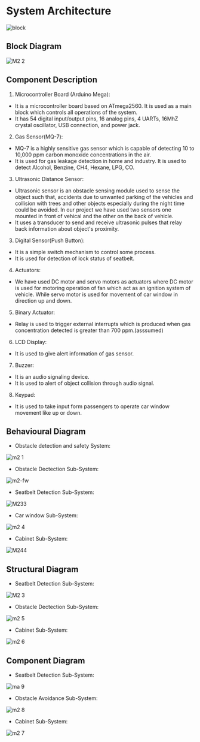 
# System Architecture

![block](https://user-images.githubusercontent.com/46949702/155814140-f1c7612a-4997-4c87-a570-729e363f97e5.png)

## Block Diagram
![M2 2](https://user-images.githubusercontent.com/46949702/157332075-b235ae94-8f5d-4c69-b255-bb55de919645.png)

## Component Description

1) Microcontroller Board (Arduino Mega): 

 - It is a microcontroller board based on ATmega2560. It is used as a main block which controls all operations of the system.
 - It has 54 digital input/output pins, 16 analog pins, 4 UARTs, 16MhZ crystal oscillator, USB connection, and power jack.
  
2) Gas Sensor(MQ-7):
 - MQ-7 is a highly sensitive gas sensor which is capable of detecting 10 to 10,000 ppm carbon monoxide concentrations in the air. 
 - It is used for gas leakage detection in home and industry. It is used to detect Alcohol, Benzine, CH4, Hexane, LPG, CO. 
  
3) Ultrasonic Distance Sensor:
 - Ultrasonic sensor is an obstacle sensing module used to sense the object such that, accidents due to unwanted parking of the vehicles and collision with trees and other objects especially during the night time could be avoided. In our project we have used two sensors one mounted in front of vehical and the other on the back of vehicle.
 - It uses a transducer to send and receive ultrasonic pulses that relay back information about object's proximity.
  
3) Digital Sensor(Push Button):
- It is a simple switch mechanism to control some process.
- It is used for detection of lock status of seatbelt. 
  
4) Actuators:

- We have used DC motor and servo motors as actuators where DC motor is used for motoring operation of fan which act as an ignition system of vehicle. While servo motor is used for movement of car window in direction up and down.
  
5) Binary Actuator:

- Relay is used to trigger external interrupts which is produced when gas concentration detected is greater than 700 ppm.(asssumed)
  
6) LCD Display: 

 - It is used to give alert information of gas sensor.
  
7) Buzzer:
- It is an audio signaling device.
- It is used to alert of object collision through audio signal.
  
8) Keypad:

 - It is used to take input form passengers to operate car window movement like up or down.

## Behavioural Diagram
- Obstacle detection and safety System:

![m2 1](https://user-images.githubusercontent.com/46949702/157332069-4b8046ae-0a36-4878-85c2-99bdadcb89a9.png)

- Obstacle Dectection Sub-System:

![m2-fw](https://user-images.githubusercontent.com/46949702/157332094-77e426ce-808d-4e10-a0fc-08249dbc3a32.png)

- Seatbelt Detection Sub-System:

![M233](https://user-images.githubusercontent.com/46949702/157332096-0ac1302f-24b1-42fa-aa17-9f48379f1600.png)

- Car window Sub-System:

![m2 4](https://user-images.githubusercontent.com/46949702/157332081-41a5f10b-1587-48e8-bf7a-a08f9d0b87e0.png)

- Cabinet Sub-System:

![M244](https://user-images.githubusercontent.com/46949702/157332099-eaee183c-46eb-4a09-b1f4-0a1fc3305ca2.png)

## Structural Diagram

- Seatbelt Detection Sub-System:

![M2 3](https://user-images.githubusercontent.com/46949702/157332079-37533393-e614-45a6-8b2a-fc235306a44a.png)

- Obstacle Dectection Sub-System:

![m2 5](https://user-images.githubusercontent.com/46949702/157332083-93fb23ac-7898-4fd5-bbe3-af5790cfa0b7.png)

- Cabinet Sub-System:

![m2 6](https://user-images.githubusercontent.com/46949702/157332086-75a3ba61-bcd2-47d9-aac1-43112130b453.png)

## Component Diagram

- Seatbelt Detection Sub-System:

![ma 9](https://user-images.githubusercontent.com/46949702/157332103-f2bb2c82-c118-427a-a701-77b8d1bc24d5.png)

- Obstacle Avoidance Sub-System:

![m2 8](https://user-images.githubusercontent.com/46949702/157332092-76731c8f-e521-4042-839a-fdcf7db38a4c.png)

- Cabinet Sub-System:

![m2 7](https://user-images.githubusercontent.com/46949702/157332090-f04b1a5c-878f-426f-a9a9-bf5f75917812.png)






